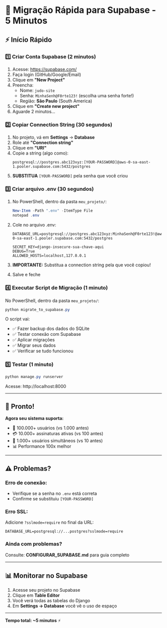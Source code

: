 # 🚀 Migração Rápida para Supabase - 5 Minutos

## ⚡ Início Rápido

### 1️⃣ Criar Conta Supabase (2 minutos)
1. Acesse: https://supabase.com/
2. Faça login (GitHub/Google/Email)
3. Clique em **"New Project"**
4. Preencha:
   - Nome: `judo-site`
   - Senha: `MinhaSenh@F0rte123!` (escolha uma senha forte!)
   - Região: **São Paulo** (South America)
5. Clique em **"Create new project"**
6. Aguarde 2 minutos...

### 2️⃣ Copiar Connection String (30 segundos)
1. No projeto, vá em **Settings** → **Database**
2. Role até **"Connection string"**
3. Clique em **"URI"**
4. Copie a string (algo como):
   ```
   postgresql://postgres.abc123xyz:[YOUR-PASSWORD]@aws-0-sa-east-1.pooler.supabase.com:5432/postgres
   ```
5. **SUBSTITUA** `[YOUR-PASSWORD]` pela senha que você criou

### 3️⃣ Criar arquivo .env (30 segundos)
1. No PowerShell, dentro da pasta `meu_projeto/`:
   ```powershell
   New-Item -Path ".env" -ItemType File
   notepad .env
   ```

2. Cole no arquivo .env:
   ```env
   DATABASE_URL=postgresql://postgres.abc123xyz:MinhaSenh@F0rte123!@aws-0-sa-east-1.pooler.supabase.com:5432/postgres
   
   SECRET_KEY=django-insecure-sua-chave-aqui
   DEBUG=True
   ALLOWED_HOSTS=localhost,127.0.0.1
   ```

3. **IMPORTANTE:** Substitua a connection string pela que você copiou!

4. Salve e feche

### 4️⃣ Executar Script de Migração (1 minuto)
No PowerShell, dentro da pasta `meu_projeto/`:
```powershell
python migrate_to_supabase.py
```

O script vai:
- ✅ Fazer backup dos dados do SQLite
- ✅ Testar conexão com Supabase
- ✅ Aplicar migrações
- ✅ Migrar seus dados
- ✅ Verificar se tudo funcionou

### 5️⃣ Testar (1 minuto)
```powershell
python manage.py runserver
```

Acesse: http://localhost:8000

---

## 🎉 Pronto!

**Agora seu sistema suporta:**
- 👥 100.000+ usuários (vs 1.000 antes)
- 💳 10.000+ assinaturas ativas (vs 100 antes)
- 🚀 1.000+ usuários simultâneos (vs 10 antes)
- 📊 Performance 100x melhor

---

## ⚠️ Problemas?

### Erro de conexão:
- Verifique se a senha no `.env` está correta
- Confirme se substituiu `[YOUR-PASSWORD]`

### Erro SSL:
Adicione `?sslmode=require` no final da URL:
```env
DATABASE_URL=postgresql://...postgres?sslmode=require
```

### Ainda com problemas?
Consulte: **CONFIGURAR_SUPABASE.md** para guia completo

---

## 📊 Monitorar no Supabase

1. Acesse seu projeto no Supabase
2. Clique em **Table Editor**
3. Você verá todas as tabelas do Django
4. Em **Settings → Database** você vê o uso de espaço

---

**Tempo total: ~5 minutos** ⚡
